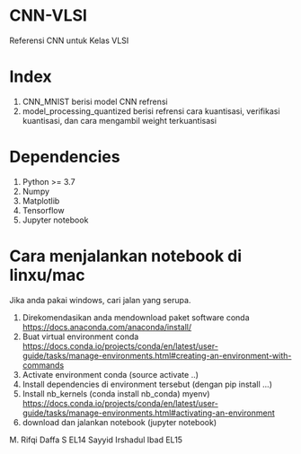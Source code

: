 # CNN-VLSI
Referensi CNN untuk Kelas VLSI

# Index
1. CNN_MNIST berisi model CNN refrensi
2. model_processing_quantized berisi refrensi cara kuantisasi, verifikasi kuantisasi, dan cara mengambil weight terkuantisasi

# Dependencies
1. Python >= 3.7
2. Numpy
3. Matplotlib
4. Tensorflow
5. Jupyter notebook

# Cara menjalankan notebook di linxu/mac 
Jika anda pakai windows, cari jalan yang serupa.

1. Direkomendasikan anda mendownload paket software conda https://docs.anaconda.com/anaconda/install/
2. Buat virtual environment conda https://docs.conda.io/projects/conda/en/latest/user-guide/tasks/manage-environments.html#creating-an-environment-with-commands
3. Activate environment conda (source activate ..)
4. Install dependencies di environment tersebut (dengan pip install ...)
5. Install nb_kernels (conda install nb_conda)
myenv) https://docs.conda.io/projects/conda/en/latest/user-guide/tasks/manage-environments.html#activating-an-environment
6. download dan jalankan notebook (jupyter notebook)


M. Rifqi Daffa S EL14
Sayyid Irshadul Ibad EL15
